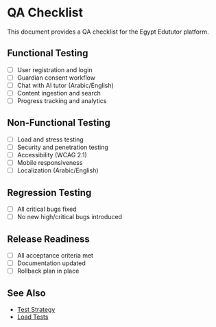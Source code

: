 # QA Checklist

This document provides a QA checklist for the Egypt Edututor platform.

## Functional Testing
- [ ] User registration and login
- [ ] Guardian consent workflow
- [ ] Chat with AI tutor (Arabic/English)
- [ ] Content ingestion and search
- [ ] Progress tracking and analytics

## Non-Functional Testing
- [ ] Load and stress testing
- [ ] Security and penetration testing
- [ ] Accessibility (WCAG 2.1)
- [ ] Mobile responsiveness
- [ ] Localization (Arabic/English)

## Regression Testing
- [ ] All critical bugs fixed
- [ ] No new high/critical bugs introduced

## Release Readiness
- [ ] All acceptance criteria met
- [ ] Documentation updated
- [ ] Rollback plan in place

## See Also
- [Test Strategy](TEST_STRATEGY.md)
- [Load Tests](LOAD_TESTS.md)

